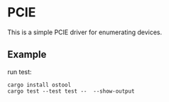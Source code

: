 # PCIE

This is a simple PCIE driver for enumerating devices.

## Example

run test:

```shell
cargo install ostool
cargo test --test test --  --show-output
```
